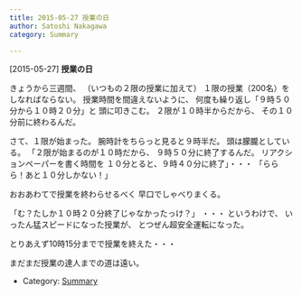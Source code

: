 ```yaml
---
title: 2015-05-27 授業の日
author: Satoshi Nakagawa
category: Summary

---
```


[2015-05-27] **授業の日** 

 きょうから三週間、
（いつもの２限の授業に加えて）
１限の授業（200名）をしなればならない。
授業時間を間違えないように、
何度も繰り返し「９時５０分から１０時２０分」と
頭に叩きこむ。
２限が１０時半からだから、
その１０分前に終わるんだ。

 さて、１限が始まった。
腕時計をちらっと見ると９時半だ。
頭は朦朧としている。
「２限が始まるのが１０時だから、
９時５０分に終了するんだ。
リアクションペーパーを書く時間を
１０分とると、９時４０分に終了」・・・
「ららら！あと１０分しかない！」

 おおあわてで授業を終わらせるべく
早口でしゃべりまくる。

 「む？たしか１０時２０分終了じゃなかったっけ？」
・・・
というわけで、
いったん猛スピードになった授業が、
とつぜん超安全運転になった。

 とりあえず10時15分までで授業を終えた・・・

 まだまだ授業の達人までの道は遠い。

- Category: [Summary](https://merapano.github.io/categories.html#Summary)

